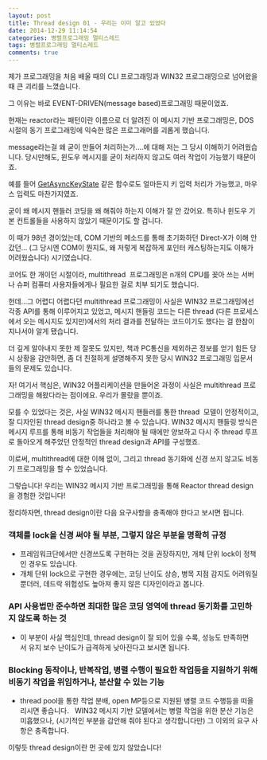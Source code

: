 ```yaml
---
layout: post
title: Thread design 01 - 우리는 이미 알고 있었다
date: 2014-12-29 11:14:54
categories: 병렬프로그래밍 멀티스레드
tags: 병렬프로그래밍 멀티스레드
comments: true
---
```


제가 프로그래밍을 처음 배울 때의 CLI 프로그래밍과 WIN32 프로그래밍으로 넘어왔을 때 큰 괴리를 느꼈습니다.

그 이유는 바로 EVENT-DRIVEN(message based)프로그래밍 때문이었죠.

현재는 reactor라는 패턴이란 이름으로 더 알려진 이 메시지 기반 프로그래밍은, DOS 시절의 동기 프로그래밍에 익숙한 많은 프로그래머를 괴롭게 했습니다.

message라는걸 왜 굳이 만들어 처리하는가….에 대해 저는 그 당시 이해하기 어려웠습니다.
당시만해도, 윈도우 메시지를 굳이 처리하지 않고도 여러 작업이 가능했기 때문이죠.

예를 들어 [GetAsyncKeyState](http://msdn.microsoft.com/ko-kr/library/windows/desktop/ms646293(v=vs.85).aspx) 같은 함수로도 얼마든지 키 입력 처리가 가능했고, 마우스 입력도 마찬가지였죠.

굳이 왜 메시지 핸들러 코딩을 왜 해줘야 하는지 이해가 잘 안 갔어요. 특히나 윈도우 기본 컨트롤들을 사용하지 않았기 때문이기도 할 겁니다.

이 때가 98년 경이었는데, COM 기반의 메소드를 통해 초기화하던 Direct-X가 이해 안갔던… (그 당시엔 COM이 뭔지도, 왜 저렇게 복잡하게 포인터 캐스팅하는지도 이해가 어려웠습니다) 시기였습니다.

코어도 한 개이던 시절이라, multithread  프로그래밍은 n개의 CPU를 꽂아 쓰는 서버나 슈퍼 컴퓨터 사용자들에게나 필요한 걸로 치부 되기도 했습니다.

헌데…그 어렵디 어렵다던 multithread 프로그래밍이 사실은 WIN32 프로그래밍에선 각종 API를 통해 이루어지고 있었고, 메시지 핸들링 코드는 다른 thread (다른 프로세스에서 오는 메시지도 있지만)에서의 처리 결과를 전달하는 코드이기도 했다는 걸 한참이 지나서야 알게 됐습니다.

더 깊게 알아내지 못한 제 잘못도 있지만, 책과 PC통신을 제외하곤 정보를 얻기 힘든 당시 상황을 감안하면, 좀 더 친절하게 설명해주지 못한 당시 WIN32 프로그래밍 입문서들의 문제도 있습니다.

자! 여기서 핵심은, WIN32 어플리케이션을 만들어온 과정이 사실은 multithread 프로그래밍을 해왔다라는 점이에요. 우리가 몰랐을 뿐이죠.

모를 수 있었다는 것은, 사실 WIN32 메시지 핸들러를 통한 thread  모델이 안정적이고, 잘 디자인된 thread design중 하나라고 볼 수 있습니다. WIN32 메시지 핸들링 방식은 메시지 루프를 통해 비동기 작업들을 처리해야 될 때에만 양보하고 다시 주 thread 루프로 돌아오게 해주었던 안정적인 thread design과 API를 구성했죠.

이로써, multithread에 대한 이해 없이, 그리고 thread 동기화에 신경 쓰지 않고도 비동기 프로그래밍을 할 수 있었습니다.

그렇습니다! 우리는 WIN32 메시지 기반 프로그래밍을 통해 Reactor thread design을 경험한 것입니다!

정리하자면, thread design이란 다음 요구사항을 충족해야 한다고 보시면 됩니다.

### 객체를 lock을 신경 써야 될 부분, 그렇지 않은 부분을 명확히 규정
* 프레임워크단에서만 신경쓰도록 구현하는 것을 권장하지만, 개체 단위 lock이 정책인 경우도 있습니다.
* 개체 단위 lock으로 구현한 경우에는, 코딩 난이도 상승, 병목 지점 감지도 어려워질 뿐더러, 데드락 위험성도 높아져 좋지 않은 디자인이라고 봅니다.

### API 사용법만 준수하면 최대한 많은 코딩 영역에 thread 동기화를 고민하지 않도록 하는 것
* 이 부분이 사실 핵심인데, thread design이 잘 되어 있을 수록, 성능도 만족하면서 유지 보수 난이도가 급격하게 낮아진다고 보시면 됩니다.

### Blocking 동작이나, 반복작업, 병렬 수행이 필요한 작업등을 지원하기 위해 비동기 작업을 위임하거나, 분산할 수 있는 기능
* thread pool을 통한 작업 분배, open MP등으로 지원된 병렬 코드 수행등을 떠올리시면 좋습니다.
 
WIN32 메시지 기반 모델에서는 병렬 작업을 위한 분산 기능은 미흡했으나, (시기적인 부분을 감안해 줘야 된다고 생각합니다만) 그 이외의 요구 사항은 충족합니다. 

이렇듯 thread design이란 먼 곳에 있지 않았습니다!